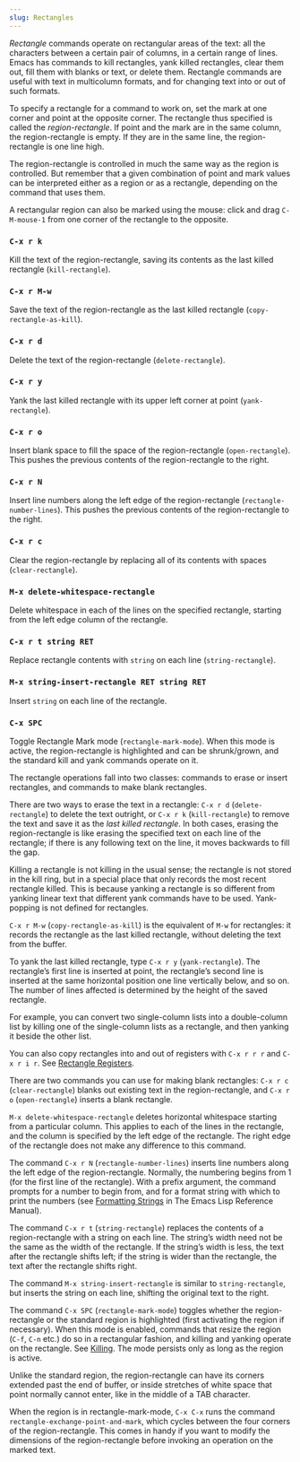 ```yaml
---
slug: Rectangles
---
```


*Rectangle* commands operate on rectangular areas of the text: all the characters between a certain pair of columns, in a certain range of lines. Emacs has commands to kill rectangles, yank killed rectangles, clear them out, fill them with blanks or text, or delete them. Rectangle commands are useful with text in multicolumn formats, and for changing text into or out of such formats.

To specify a rectangle for a command to work on, set the mark at one corner and point at the opposite corner. The rectangle thus specified is called the *region-rectangle*. If point and the mark are in the same column, the region-rectangle is empty. If they are in the same line, the region-rectangle is one line high.

The region-rectangle is controlled in much the same way as the region is controlled. But remember that a given combination of point and mark values can be interpreted either as a region or as a rectangle, depending on the command that uses them.

A rectangular region can also be marked using the mouse: click and drag `C-M-mouse-1` from one corner of the rectangle to the opposite.

### `C-x r k`

Kill the text of the region-rectangle, saving its contents as the last killed rectangle (`kill-rectangle`).

### `C-x r M-w`

Save the text of the region-rectangle as the last killed rectangle (`copy-rectangle-as-kill`).

### `C-x r d`

Delete the text of the region-rectangle (`delete-rectangle`).

### `C-x r y`

Yank the last killed rectangle with its upper left corner at point (`yank-rectangle`).

### `C-x r o`

Insert blank space to fill the space of the region-rectangle (`open-rectangle`). This pushes the previous contents of the region-rectangle to the right.

### `C-x r N`

Insert line numbers along the left edge of the region-rectangle (`rectangle-number-lines`). This pushes the previous contents of the region-rectangle to the right.

### `C-x r c`

Clear the region-rectangle by replacing all of its contents with spaces (`clear-rectangle`).

### `M-x delete-whitespace-rectangle`

Delete whitespace in each of the lines on the specified rectangle, starting from the left edge column of the rectangle.

### `C-x r t string RET`

Replace rectangle contents with `string` on each line (`string-rectangle`).

### `M-x string-insert-rectangle RET string RET`

Insert `string` on each line of the rectangle.

### `C-x SPC`

Toggle Rectangle Mark mode (`rectangle-mark-mode`). When this mode is active, the region-rectangle is highlighted and can be shrunk/grown, and the standard kill and yank commands operate on it.

The rectangle operations fall into two classes: commands to erase or insert rectangles, and commands to make blank rectangles.

There are two ways to erase the text in a rectangle: `C-x r d` (`delete-rectangle`) to delete the text outright, or `C-x r k` (`kill-rectangle`) to remove the text and save it as the *last killed rectangle*. In both cases, erasing the region-rectangle is like erasing the specified text on each line of the rectangle; if there is any following text on the line, it moves backwards to fill the gap.

Killing a rectangle is not killing in the usual sense; the rectangle is not stored in the kill ring, but in a special place that only records the most recent rectangle killed. This is because yanking a rectangle is so different from yanking linear text that different yank commands have to be used. Yank-popping is not defined for rectangles.

`C-x r M-w` (`copy-rectangle-as-kill`) is the equivalent of `M-w` for rectangles: it records the rectangle as the last killed rectangle, without deleting the text from the buffer.

To yank the last killed rectangle, type `C-x r y` (`yank-rectangle`). The rectangle’s first line is inserted at point, the rectangle’s second line is inserted at the same horizontal position one line vertically below, and so on. The number of lines affected is determined by the height of the saved rectangle.

For example, you can convert two single-column lists into a double-column list by killing one of the single-column lists as a rectangle, and then yanking it beside the other list.

You can also copy rectangles into and out of registers with `C-x r r r` and `C-x r i r`. See [Rectangle Registers](Rectangle-Registers).

There are two commands you can use for making blank rectangles: `C-x r c` (`clear-rectangle`) blanks out existing text in the region-rectangle, and `C-x r o` (`open-rectangle`) inserts a blank rectangle.

`M-x delete-whitespace-rectangle` deletes horizontal whitespace starting from a particular column. This applies to each of the lines in the rectangle, and the column is specified by the left edge of the rectangle. The right edge of the rectangle does not make any difference to this command.

The command `C-x r N` (`rectangle-number-lines`) inserts line numbers along the left edge of the region-rectangle. Normally, the numbering begins from 1 (for the first line of the rectangle). With a prefix argument, the command prompts for a number to begin from, and for a format string with which to print the numbers (see [Formatting Strings](https://www.gnu.org/software/emacs/manual/html_mono/elisp.html#Formatting-Strings) in The Emacs Lisp Reference Manual).

The command `C-x r t` (`string-rectangle`) replaces the contents of a region-rectangle with a string on each line. The string’s width need not be the same as the width of the rectangle. If the string’s width is less, the text after the rectangle shifts left; if the string is wider than the rectangle, the text after the rectangle shifts right.

The command `M-x string-insert-rectangle` is similar to `string-rectangle`, but inserts the string on each line, shifting the original text to the right.

The command `C-x SPC` (`rectangle-mark-mode`) toggles whether the region-rectangle or the standard region is highlighted (first activating the region if necessary). When this mode is enabled, commands that resize the region (`C-f`, `C-n` etc.) do so in a rectangular fashion, and killing and yanking operate on the rectangle. See [Killing](Killing). The mode persists only as long as the region is active.

Unlike the standard region, the region-rectangle can have its corners extended past the end of buffer, or inside stretches of white space that point normally cannot enter, like in the middle of a TAB character.

When the region is in rectangle-mark-mode, `C-x C-x` runs the command `rectangle-exchange-point-and-mark`, which cycles between the four corners of the region-rectangle. This comes in handy if you want to modify the dimensions of the region-rectangle before invoking an operation on the marked text.
